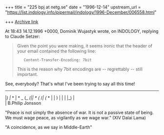 +++
title = "225 bpj at netg.se"
date = "1996-12-14"
upstream_url = "https://list.indology.info/pipermail/indology/1996-December/006558.html"

+++
[Archive link](https://list.indology.info/pipermail/indology/1996-December/006558.html)

At 18:43 14.12.1996 +0000, Dominik Wujastyk wrote, on INDOLOGY, replying to
Claude Setzer:
>
>Given the point you were making, it seems ironic that the header of your
>email contained the following line:
>
>        Content-Transfer-Encoding: 7bit
>
>This is the reason why 7bit encodings are -- regrettably -- still
>important.

See, everybody? That's what I've been trying to say all this time!

 _                     __  ___   __ ___ __
|_) |_  * | *  _       (_ /_|| * (_ /_| (_ *
|   | ) | | | |_)            |     \
              |
B.Philip Jonsson <bpj at netg.se>

"Peace is not simply the absence of war.
It is not a passive state of being.
We must wage peace, as vigilantly as we wage war."
(XIV Dalai Lama)

"A coincidence, as we say in Middle-Earth"






